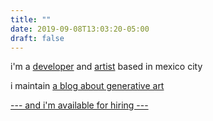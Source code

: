```yaml
---
title: ""
date: 2019-09-08T13:03:20-05:00
draft: false
---
```


i'm a [developer][github] and [artist][instagram] based in mexico city

i maintain [a blog about generative art][gen-mistakes]

[--- and i'm available for hiring ---](mailto:david@davidomar.com)

[github]: https://github.com/davidomarf
[instagram]: https://instagram.com/davidomarf/
[gen-mistakes]: https://gen.davidomar.com
[resume]: /resume.pdf
[writings]: #writings
[projects]: #projects
[talks]: #talks